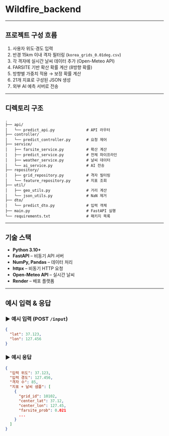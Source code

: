 # Wildfire_backend

---

## 프로젝트 구성 흐름

1. 사용자 위도·경도 입력
2. 반경 15km 이내 격자 필터링 (`korea_grids_0.01deg.csv`)
3. 각 격자에 실시간 날씨 데이터 추가 (Open-Meteo API)
4. FARSITE 기반 확산 확률 계산 (8방향 확률)
5. 방향별 가중치 적용 → 보정 확률 계산
6. 21개 지표로 구성된 JSON 생성
7. 외부 AI 예측 서버로 전송

---

## 디렉토리 구조

```
.
├── api/
│   └── predict_api.py              # API 라우터
├── controller/
│   └── predict_controller.py       # 요청 제어
├── service/
│   ├── farsite_service.py          # 확산 계산
│   ├── predict_service.py          # 전체 파이프라인
│   ├── weather_service.py          # 날씨 데이터
│   └── ai_service.py               # AI 전송
├── repository/
│   ├── grid_repository.py          # 격자 필터링
│   └── feature_repository.py       # 지표 조회
├── util/
│   ├── geo_utils.py                # 거리 계산
│   └── json_utils.py               # NaN 제거
├── dto/
│   └── predict_dto.py              # 입력 객체
├── main.py                         # FastAPI 실행
└── requirements.txt                # 패키지 목록
```

---

## 기술 스택

- **Python 3.10+**
- **FastAPI** – 비동기 API 서버
- **NumPy, Pandas** – 데이터 처리
- **httpx** – 비동기 HTTP 요청
- **Open-Meteo API** – 실시간 날씨
- **Render** – 배포 플랫폼

---

## 예시 입력 & 응답

### ▶ 예시 입력 (POST `/input`)
```json
{
  "lat": 37.123,
  "lon": 127.456
}
```

### ▶ 예시 응답
```json
{
  "입력 위도": 37.123,
  "입력 경도": 127.456,
  "격자 수": 85,
  "지표 + 날씨 샘플": [
    {
      "grid_id": 10102,
      "center_lat": 37.12,
      "center_lon": 127.45,
      "farsite_prob": 0.021
      ...
    }
  ]
}
